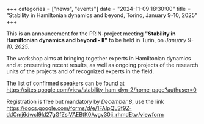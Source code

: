 +++
categories = ["news", "events"]
date = "2024-11-09 18:30:00"
title = "Stability in Hamiltonian dynamics and beyond, Torino, January 9-10, 2025"
+++

This is an announcement for the PRIN-project meeting **"Stability in Hamiltonian dynamics and beyond - II"** to be held in Turin, on *January 9-10, 2025*.

The workshop aims at bringing together experts in Hamiltonian dynamics and at presenting recent results, as well as ongoing projects 
of the research units of the projects and of recognized experts in the field. 
 
The list of confirmed speakers can be found at <https://sites.google.com/view/stability-ham-dyn-2/home-page?authuser=0>

Registration is free but mandatory by *December 8*, use the link
<https://docs.google.com/forms/d/e/1FAIpQLSf9Z-ddCmj6dwcI9ld27gGfZslVAEBtK0Avgv30ji_rhmdEtw/viewform>
